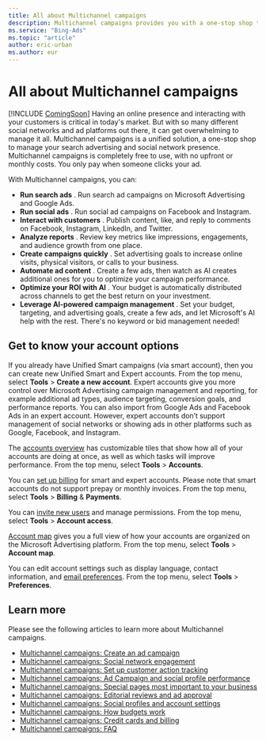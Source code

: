 ```yaml
---
title: All about Multichannel campaigns
description: Multichannel campaigns provides you with a one-stop shop to manage your social network presence and search and social marketing.
ms.service: "Bing-Ads"
ms.topic: "article"
author: eric-urban
ms.author: eur
---
```


# All about Multichannel campaigns

[!INCLUDE [ComingSoon](./includes/ComingSoon.md)]
Having an online presence and interacting with your customers is critical in today's market. But with so many different social networks and ad platforms out there, it can get overwhelming to manage it all. Multichannel campaigns is a unified solution, a one-stop shop to manage your search advertising and social network presence. Multichannel campaigns is completely free to use, with no upfront or monthly costs. You only pay when someone clicks your ad.

With Multichannel campaigns, you can:

- **Run search ads** . Run search ad campaigns on Microsoft Advertising and Google Ads.
- **Run social ads** . Run social ad campaigns on Facebook and Instagram.
- **Interact with customers** . Publish content, like, and reply to comments on Facebook, Instagram, LinkedIn, and Twitter.
- **Analyze reports** . Review key metrics like impressions, engagements, and audience growth from one place.
- **Create campaigns quickly** . Set advertising goals to increase online visits, physical visitors, or calls to your business.
- **Automate ad content** . Create a few ads, then watch as AI creates additional ones for you to optimize your campaign performance.
- **Optimize your ROI with AI** . Your budget is automatically distributed across channels to get the best return on your investment.
- **Leverage AI-powered campaign management** . Set your budget, targeting, and advertising goals, create a few ads, and let Microsoft's AI help with the rest. There's no keyword or bid management needed!

## Get to know your account options

If you already have Unified Smart campaigns (via smart account), then you can create new Unified Smart and Expert accounts. From the top menu, select **Tools** > **Create a new account**. Expert accounts give you more control over Microsoft Advertising campaign management and reporting, for example additional ad types, audience targeting, conversion goals, and performance reports. You can also import from Google Ads and Facebook Ads in an expert account. However, expert accounts don’t support management of social networks or showing ads in other platforms such as Google, Facebook, and Instagram.
> 
The [accounts overview](./hlp_BA_CONC_MgrAcctOverview.md) has customizable tiles that show how all of your accounts are doing at once, as well as which tasks will improve performance. From the top menu, select **Tools** > **Accounts**.
> 
You can [set up billing](./hlp_BA_CONC_HowBillingWorks.md) for smart and expert accounts. Please note that smart accounts do not support prepay or monthly invoices. From the top menu, select **Tools** > **Billing** &amp; **Payments**.
> 
You can [invite new users](./hlp_BA_CONC_SSUserRoles.md) and manage permissions. From the top menu, select **Tools** > **Account access**.
> 
[Account map](./hlp_BA_CONC_AccountMap.md) gives you a full view of how your accounts are organized on the Microsoft Advertising platform. From the top menu, select **Tools** > **Account map**.
> 
You can edit account settings such as display language, contact information, and [email preferences](./hlp_BA_PROC_EmailNotifications.md). From the top menu, select **Tools** > **Preferences**.

## Learn more

Please see the following articles to learn more about Multichannel campaigns.

- [Multichannel campaigns: Create an ad campaign](./hlp_DMC_PROC_CampaignCreation.md)
- [Multichannel campaigns: Social network engagement](./hlp_DMC_PROC_CreatePublishPosts.md)
- [Multichannel campaigns: Set up customer action tracking](./hlp_DMC_CONC_CAT_Intro.md)
- [Multichannel campaigns: Ad Campaign and social profile performance](./hlp_DMC_CONC_CampaignPerformance.md)
- [Multichannel campaigns: Special pages most important to your business](./hlp_DMC_CONC_CAT_SpecialPages.md)
- [Multichannel campaigns: Editorial reviews and ad approval](./hlp_DMC_CONC_UnderstandDisapprovedAds.md)
- [Multichannel campaigns: Social profiles and account settings](./hlp_DMC_CONC_AccountSettings.md)
- [Multichannel campaigns: How budgets work](./hlp_DMC_CONC_Budgets.md)
- [Multichannel campaigns: Credit cards and billing](./hlp_DMC_CONC_CreditCardTroubleshoot.md)
- [Multichannel campaigns: FAQ](./hlp_DMC_CONC_FAQ.md)


